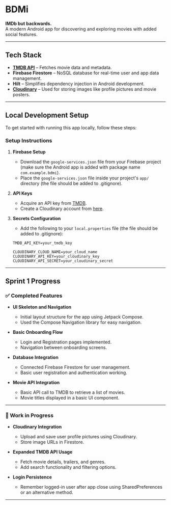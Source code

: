 # BDMi
**IMDb but backwards.**  
A modern Android app for discovering and exploring movies with added social features.

---

## Tech Stack

- **[TMDB API](https://developer.themoviedb.org/docs/getting-started)** – Fetches movie data and metadata.
- **Firebase Firestore** – NoSQL database for real-time user and app data management.
- **Hilt** – Simplifies dependency injection in Android development.
- **[Cloudinary](https://cloudinary.com/)** – Used for storing images like profile pictures and movie posters.

---

## Local Development Setup

To get started with running this app locally, follow these steps:

### Setup Instructions

1. **Firebase Setup**  
   - Download the `google-services.json` file from your Firebase project (make sure the Android app is added with package name `com.example.bdmi`).
   - Place the `google-services.json` file inside your project's `app/` directory (the file should be added to .gitignore).

2. **API Keys**
   - Acquire an API key from [TMDB](https://developer.themoviedb.org/docs/getting-started).
   - Create a Cloudinary account from [here](https://cloudinary.com/console).

3. **Secrets Configuration**
   - Add the following to your `local.properties` file (the file should be added to .gitignore):

   ```properties
   TMDB_API_KEY=your_tmdb_key

   CLOUDINARY_CLOUD_NAME=your_cloud_name
   CLOUDINARY_API_KEY=your_cloudinary_key
   CLOUDINARY_API_SECRET=your_cloudinary_secret
   ```
---
## Sprint 1 Progress

### ✅ Completed Features

- **UI Skeleton and Navigation**
  - Initial layout structure for the app using Jetpack Compose.
  - Used the Compose Navigation library for easy navigation.
  
- **Basic Onboarding Flow**
  - Login and Registration pages implemented.
  - Navigation between onboarding screens.

- **Database Integration**
  - Connected Firebase Firestore for user management.
  - Basic user registration and authentication working.

- **Movie API Integration**
  - Basic API call to TMDB to retrieve a list of movies.
  - Movie titles displayed in a basic UI component.

---

### 🔧 Work in Progress

- **Cloudinary Integration**
  - Upload and save user profile pictures using Cloudinary.
  - Store image URLs in Firestore.

- **Expanded TMDB API Usage**
  - Fetch movie details, trailers, and genres.
  - Add search functionality and filtering options.

- **Login Persistence**
  - Remember logged-in user after app close using SharedPreferences or an alternative method.

---


